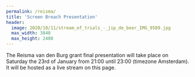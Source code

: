 ```yaml
---
permalink: /reisma/
title: 'Screen Breach Presentation'
header:
  image: 2020/10/11/stream_of_trials_-_jip_de_beer_IMG_9589.jpg
  max_width: 3840
  max_height: 2400
---
```


The Reisma van den Burg grant final presentation will take place on Saturday the 23rd of January from 21:00 until 23:00 (timezone Amsterdam). It will be hosted as a live stream on this page.

<div id="twitch-embed" class="responsive-video-container" style="height:calc(100vh - 48px);"></div>
<script src="https://embed.twitch.tv/embed/v1.js"></script>
<script type="text/javascript">
  new Twitch.Embed("twitch-embed", {
    width: "100%",
    height: "100%",
    channel: "jipdebeer"
  });
</script>

<a id="fullscreen-button" class="pagination--pager" href="#" style="display:none;background-color:transparent;padding-left:0;padding-right:0;width:100%; margin-bottom:1em;">Open Stream & Chat in Full Screen</a>
<script>
if(document.fullscreenEnabled || document.webkitFullscreenEnabled){
  var button = document.getElementById("fullscreen-button");
  button.style.display = "block";
  button.addEventListener(
    "click",
    function (event) {
      event.preventDefault();
      if (document.fullscreenElement) {
        document.exitFullscreen();
      } else {
        document.getElementById("twitch-embed").requestFullscreen();
      }
    },
    false
  );
}
</script>